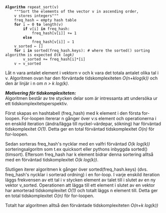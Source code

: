 <pre><code><b>Algorithm</b> repeat_sort(v)
    """Sort the elements of the vector v in ascending order,
    v stores integers"""
    freq_hash &larr; empty hash table
    <b>for</b> i &larr; 0 <b>to</b> length(v)
        <b>if</b> v[i] <b>in</b> freq_hash:
            freq_hash[v[i]] += 1
        <b>else</b>
            freq_hash[v[i]] &larr; 1
    v_sorted &larr; []
    <b>for</b> i <b>in</b> sorted(freq_hash.keys): # where the sorted() sorting algorithm is expected <i>O(k logk)</i>
        v_sorted += freq_hash[i]*[i]
    v &larr; v_sorted
</code></pre>
Låt n vara antalet element i vektorn v och k vara det totala antalet olika tal i v. Algoritmen ovan har den
förväntade tidskomplexiteten <i>O(n+klog(k))</i> och den är linjär i n om <i> n > k log(k)</i>.

***Motivering för tidskomplexiteten:***\
Algoritmen består av tre stycken delar som är intressanta att undersöka ur ett tidskomplexitetsperspektiv.

Först skapas en hashtabell (freq_hash) med
k element i den första for-loopen. For-loopen itererar n gånger över v:s element och operationerna i en enskild iteration
(ändra/lägga till nyckel-värdepar, sökning) har förväntad tidskomplexitet <i>O(1)</i>. Detta ger en total
förväntad tidskomplexitet <i>O(n)</i> för for-loopen. 

Sedan sorteras freq_hash's nycklar med en valfri förväntad <i>O(k log(k))</i> sorteringsalgoritm som t.ex
quicksort eller pythons inbyggda sorted() (timsort). Eftersom freq_hash har k element bidrar denna sortering alltså
med en förväntad tidskomplexitet <i>O(k log(k))</i>.

Slutligen iterer algoritmen k gånger över sorted(freq_hash.keys) (dvs. freq_hash's nycklar i sorterad ordning) i en for-loop. I varje
enskild iteration läggs frekvensen av ett tal i v stycken element av talet till i slutet av en ny vektor v_sorted. Operationen
att lägga till ett element i slutet av en vektor har amorterad tidskomplexitet <i>O(1)</i> och totalt läggs n element till.
Detta ger en total tidskomplexitet <i>O(n)</i> för for-loopen.

Totalt har algoritmen alltså den förväntade tidskomplexiteten <i>O(n+k log(k))</i>